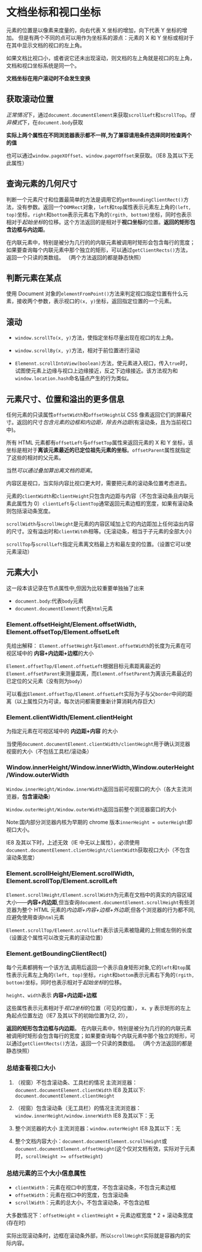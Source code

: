# 文档坐标和视口坐标

元素的位置是以像素来度量的，向右代表 X 坐标的增加，向下代表 Y 坐标的增加。
但是有两个不同的点可以用作为坐标系的源点：元素的 X 和 Y 坐标或相对于在其中显示文档的视口的左上角。

如果文档比视口小，或者说它还未出现滚动，则文档的左上角就是视口的左上角，文档和视口坐标系统是同一个。

**文档坐标在用户滚动时不会发生变换**

## 获取滚动位置

*正常情况*下，通过`document.documentElement`来获取`scrollLeft`和`scrollTop`。*怪异模式*下，在`document.body`获取

**实际上两个属性在不同浏览器表示都不一样,为了兼容请用条件选择同时检查两个的值**

也可以通过`window.pageXOffset`、`window.pageYOffset`来获取。（IE8 及其以下无此属性）

## 查询元素的几何尺寸

判断一个元素尺寸和位置最简单的方法是调用它的`getBoundingClientRect()`方法，没有参数。返回一个`DOMRect`对象，`left`和`top`属性表示元素左上角的`(left, top)`坐标，`right`和`bottom`表示元素右下角的`(rgith, bottom)`坐标，同时也表示相对于*起始坐标*的位移。这个方法返回的是相对于**视口坐标**的位置。**返回的矩形包含边框与内边距**。

在内联元素中，特别是被分为几行的的内联元素被调用时矩形会包含每行的宽度；如果要查询每个内联元素中那个独立的矩形，可以通过`getClientRects()`方法，返回一个只读的类数组。
（两个方法返回的都是静态快照）

## 判断元素在某点

使用 Document 对象的`elementFromPoint()`方法来判定视口指定位置有什么元素，接收两个参数，表示视口的`(x, y)`坐标，返回指定位置的一个元素。

## 滚动

-   `window.scrollTo(x, y)`方法，使指定坐标尽量出现在视口的左上角。

-   `window.scrollBy(x, y)`方法，相对于前位置进行滚动

-   `Elemennt.scrollIntoView(boolean)`方法，使元素进入视口，传入`true`时，试图使元素上边缘与视口上边缘接近，反之下边缘接近。该方法视为和`window.location.hash`命名锚点产生的行为类似。

## 元素尺寸、位置和溢出的更多信息

任何元素的只读属性`offsetWidth`和`offsetHeight`以 CSS 像素返回它们的屏幕尺寸。返回的尺寸*包含元素的边框和内边距，除去外边距*(有滚动条，且为当前视口中)。

所有 HTML 元素都有`offsetLeft`与`offsetTop`属性来返回元素的 X 和 Y 坐标，该坐标是相对于**离该元素最近的已定位祖先元素的坐标**。`offsetParent`属性就指定了这些的相对的父元素。

当然*可以通过叠加算出离文档的距离*。

内容区是视口，当实际内容比视口更大时，需要把元素的滚动条位置考虑进去。

元素的`clientWidth`和`clientHeight`只包含内边距与内容（不包含滚动条且内联元素此属性为 0）`clientLeft`与`clientTop`通常返回元素边框的宽度，如果有滚动条则包括滚动条宽度。

`scrollWidth`与`scrollHeight`是元素的内容区域加上它的内边距加上任何溢出内容的尺寸。没有溢出时和`clientWitdh`相等。(无滚动条，相当于子元素的全部大小)

`scrollTop`与`scrollLeft`指定元素离文档最上方和最左变的位置。（设置它可以使元素滚动）

## 元素大小

这一段本该记录在节点属性中,但因为比较重要单独抽了出来

-   `document.body`:代表`body`元素
-   `document.documentElement`:代表`html`元素

### Element.offsetHeight/Element.offsetWidth, Element.offsetTop/Element.offsetLeft

先给出解释：
`Element.offsetHeight`与`Element.offsetWidth`的长度为元素在可视区域中的 **内容+内边距+边框**的大小

`Element.offsetTop/Element.offsetLeft`根据目标元素距离最近的`Element.offsetParent`来测量距离，而`Element.offsetParent`为离该元素最近的已定位的父元素（没有则为`body`）

可以看出`Element.offsetTop/Element.offsetLeft`实际为子与父`border`中间的距离（以上属性只为可读，每次访问都需要重新计算消耗内存巨大）

### Element.clientWidth/Element.clientHeight

为指定元素在可视区域中的 **内边距+内容** 的大小

当使用`document.documentElement.clientWidth/clientHeight`用于确认浏览器视窗的大小（不包括工具栏/滚动条）

### Window.innerHeight/Window.innerWidth,Window.outerHeight/Window.outerWidth

`Window.innerHeight/Window.innerWidth`返回当前可视窗口的大小（各大主流浏览器，**包含滚动条**）

`Window.outerHeight/Window.outerWidth`返回当前整个浏览器窗口的大小

Note:国内部分浏览器内核为早期的 chrome 版本`innerHeight = outerHeight`即视口大小。

IE8 及其以下时，上述无效（IE 中无以上属性），必须使用`document.documentElement.clientHeight/clientWidth`获取视口大小（不包含滚动条宽度）

### Element.scrollHeight/Element.scrollWidth, Element.scrollTop/Element.scrollLeft

`Element.scrollHeight/Element.scrollWidth`为元素在文档中的真实的内容区域大小——**内容+内边距**,但当查询`document.documentElement.scrollHeight`有些浏览器为整个 HTML 元素的*内边距+内容+边框+外边距*,但各个浏览器的行为都不同,应避免使用查询`html`元素

`Element.scrollTop/Element.scrollLeft`表示该元素被隐藏的上侧或左侧的长度（设置这个属性可以改变元素的滚动位置）

### Element.getBoundingClientRect()

每个元素都拥有一个该方法,调用后返回一个表示自身矩形对象,它的`left`和`top`属性表示元素左上角的`(left, top)`坐标，`right`和`bottom`表示元素右下角的`(rgith, bottom)`坐标，同时也表示相对于*起始坐标*的位移。

`height`、`width`表示 **内容+内边距+边框**

这些属性表示元素相对于*视口坐标*的位置（可见的位置），
x、y 表示矩形的左上角起点位置左边（IE7 及其以下的初始位置为(2, 2)），

**返回的矩形包含边框与内边距**。
在内联元素中，特别是被分为几行的的内联元素被调用时矩形会包含每行的宽度；如果要查询每个内联元素中那个独立的矩形，可以通过`getClientRects()`方法，返回一个只读的类数组。
（两个方法返回的都是静态快照）

### 总结查看视口大小

1. （视窗）不包含滚动条、工具栏的情况
   主流浏览器：`document.documentElement.clientWidth`
   IE8 及其以下: `document.documentElement.clientHeight`

2. （视窗）包含滚动条（无工具栏）的情况主流浏览器：`window.innerHeight/window.innerWidth`
   IE8 及其以下：无

3. 整个浏览器的大小
   主流浏览器：`window.outerHeight`
   IE8 及其以下：无
4. 整个文档内容大小：`document.documentElement.scrollHeight`或`document.documentElement.offsetHeight`(这个仅对文档有效，实际对于元素时，`scrollHeight >= offsetHeight`)

### 总结元素的三个大小信息属性

-   `clientWidth`：元素在视口中的宽度，不包含滚动条，不包含元素边框
-   `offsetWidth`：元素在视口中的宽度，包含滚动条
-   `scrollWidth`：元素的总大小，不包含滚动条，不包含边框

大多数情况下：`offsetHeight` = `clientHeight` + 元素边框宽度 \* 2 + 滚动条宽度(存在时)

实际出现滚动条时，边框在滚动条外部，所以`scrollHeight`实际就是容器内的实际内容。
